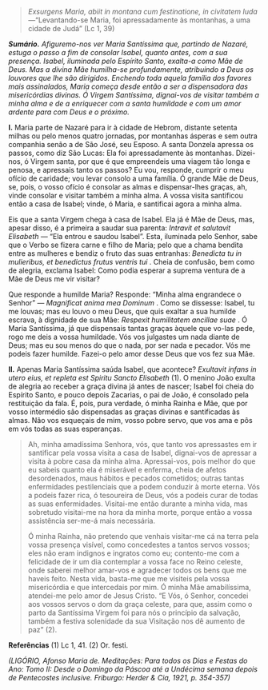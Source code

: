 > *Exsurgens Maria, abiit in montana cum festinatione, in civitatem Iuda* —“Levantando-se Maria, foi apressadamente às montanhas, a uma cidade de Judá” (Lc 1, 39)

***Sumário.** Afiguremo-nos ver Maria Santíssima que, partindo de Nazaré, estuga o passo a fim de consolar Isabel, quanto antes, com a sua presença. Isabel, iluminada pelo Espírito Santo, exalta-a como Mãe de Deus. Mas a divina Mãe humilha-se profundamente, atribuindo a Deus os louvores que lhe são dirigidos. Enchendo toda aquela família dos favores mais assinalados, Maria começa desde então a ser a dispensadora das misericórdias divinas. Ó Virgem Santíssima, dignai-vos de visitar também a minha alma e de a enriquecer com a santa humildade e com um amor ardente para com Deus e o próximo.*

**I.** Maria parte de Nazaré para ir à cidade de Hebrom, distante setenta milhas ou pelo menos quatro jornadas, por montanhas ásperas e sem outra companhia senão a de São José, seu Esposo. A santa Donzela apressa os passos, como diz São Lucas: Ela foi apressadamente às montanhas. Dizei-nos, ó Virgem santa, por que é que empreendeis uma viagem tão longa e penosa, e apressais tanto os passos? Eu vou, responde, cumprir o meu ofício de caridade; vou levar consolo a uma família. Ó grande Mãe de Deus, se, pois, o vosso ofício é consolar as almas e dispensar-lhes graças, ah, vinde consolar e visitar também a minha alma. A vossa visita santificou então a casa de Isabel; vinde, ó Maria, e santificai agora a minha alma.

Eis que a santa Virgem chega à casa de Isabel. Ela já é Mãe de Deus, mas, apesar disso, é a primeira a saudar sua parenta: *Intravit et salutavit Elisabeth* — “Ela entrou e saudou Isabel”. Esta, iluminada pelo Senhor, sabe que o Verbo se fizera carne e filho de Maria; pelo que a chama bendita entre as mulheres e bendiz o fruto das suas entranhas: *Benedicta tu in mulieribus, et benedictus frutus ventris tui* . Cheia de confusão, bem como de alegria, exclama Isabel: Como podia esperar a suprema ventura de a Mãe de Deus me vir visitar?

Que responde a humilde Maria? Responde: “Minha alma engrandece o Senhor” — *Magnificat anima mea Dominum* . Como se dissesse: Isabel, tu me louvas; mas eu louvo o meu Deus, que quis exaltar a sua humilde escrava, à dignidade de sua Mãe: *Respexit humilitatem ancillae suae* . Ó Maria Santíssima, já que dispensais tantas graças àquele que vo-las pede, rogo me deis a vossa humildade. Vós vos julgastes um nada diante de Deus; mas eu sou menos do que o nada, por ser nada e pecador. Vós me podeis fazer humilde. Fazei-o pelo amor desse Deus que vos fez sua Mãe.

**II.** Apenas Maria Santíssima saúda Isabel, que acontece? *Exultavit infans in utero eius, et repleta est Spiritu Sancto Elisabeth* (1). O menino João exulta de alegria ao receber a graça divina já antes de nascer; Isabel foi cheia do Espírito Santo, e pouco depois Zacarias, o pai de João, é consolado pela restituição da fala. É, pois, pura verdade, ó minha Rainha e Mãe, que por vosso intermédio são dispensadas as graças divinas e santificadas às almas. Não vos esqueçais de mim, vosso pobre servo, que vos ama e pôs em vós todas as suas esperanças.

> Ah, minha amadíssima Senhora, vós, que tanto vos apressastes em ir santificar pela vossa visita a casa de Isabel, dignai-vos de apressar a visita à pobre casa da minha alma. Apressai-vos, pois melhor do que eu sabeis quanto ela é miserável e enferma, cheia de afetos desordenados, maus hábitos e pecados cometidos; outras tantas enfermidades pestilenciais que a podem conduzir à morte eterna. Vós a podeis fazer rica, ó tesoureira de Deus, vós a podeis curar de todas as suas enfermidades. Visitai-me então durante a minha vida, mas sobretudo visitai-me na hora da minha morte, porque então a vossa assistência ser-me-á mais necessária.
>
> Ó minha Rainha, não pretendo que venhais visitar-me cá na terra pela vossa presença visível, como concedestes a tantos servos vossos; eles não eram indignos e ingratos como eu; contento-me com a felicidade de ir um dia contemplar a vossa face no Reino celeste, onde saberei melhor amar-vos e agradecer todos os bens que me haveis feito. Nesta vida, basta-me que me visiteis pela vossa misericórdia e que intercedais por mim. Ó minha Mãe amabilíssima, atendei-me pelo amor de Jesus Cristo. “E Vós, ó Senhor, concedei aos vossos servos o dom da graça celeste, para que, assim como o parto da Santíssima Virgem foi para nós o princípio da salvação, também a festiva solenidade da sua Visitação nos dê aumento de paz” (2).

**Referências** (1) Lc 1, 41. (2) Or. festi.

*(LIGÓRIO, Afonso Maria de. Meditações: Para todos os Dias e Festas do Ano: Tomo II: Desde o Domingo da Páscoa até a Undécima semana depois de Pentecostes inclusive. Friburgo: Herder & Cia, 1921, p. 354-357)*
